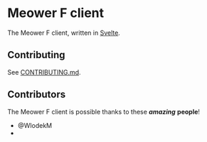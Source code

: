 # Meower F client

The Meower F client, written in [Svelte](https://svelte.dev).

## Contributing

See [CONTRIBUTING.md](CONTRIBUTING.md).

## Contributors
The Meower F client is possible thanks to these ***amazing*** **people**!

- @WlodekM
-
